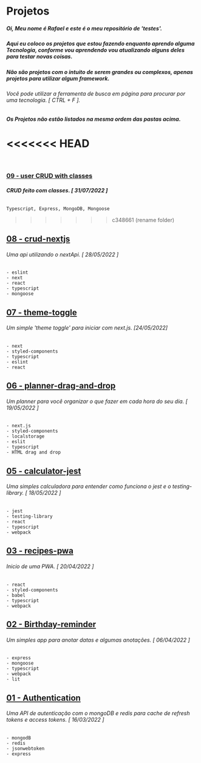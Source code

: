 # Projetos

##### Oi, Meu nome é Rafael e este é o meu repositório de 'testes'. 

##### Aqui eu coloco os projetos que estou fazendo enquanto aprendo alguma Tecnologia, conforme vou aprendendo vou atualizando alguns deles para testar novas coisas.

##### Não são projetos com o intuito de serem grandes ou complexos, apenas projetos para utilizar algum framework.

###### Você pode utilizar a ferramenta de busca em página para procurar por uma tecnologia. [ CTRL + F ].

###### **Os Projetos não estão listados na mesma ordem das pastas acima.**
<<<<<<< HEAD
=======


&nbsp;


### [09 - user CRUD with classes](./user_crud_with_classes/)
###### **CRUD feito com classes. [ 31/07/2022 ]**
	Typescript, Express, MongoDB, Mongoose
>>>>>>> c348661 (rename folder)
 
    
    
## [08 - crud-nextjs](./crud-nextjs/)

###### Uma api utilizando o nextApi. [ 28/05/2022 ]

    - eslint
    - next
    - react
    - typescript
    - mongoose
    
    
    
    
## [07 - theme-toggle](./theme-toggle/)

###### Um simple 'theme toggle' para iniciar com next.js. [24/05/2022]

    - next
    - styled-components
    - typescript
    - eslint
    - react
    
    
    
## [06 - planner-drag-and-drop](./planner-drag-and-drop/)

###### Um planner para você organizar o que fazer em cada hora do seu dia. [ 19/05/2022 ]

    - next.js
    - styled-components
    - localstorage
    - eslit
    - typescript
    - HTML drag and drop
    
    
    
    
## [05 - calculator-jest](./calculator-jest/)

###### Uma simples calculadora para entender como funciona o jest e o testing-library. [ 18/05/2022 ]

    - jest
    - testing-library
    - react
    - typescript
    - webpack
 
        
    
## [03 - recipes-pwa](./recipes-pwa/)

###### Inicio de uma PWA. [ 20/04/2022 ]

    - react
    - styled-components
    - babel
    - typescript
    - webpack
    
    
    
    
## [02 - Birthday-reminder](./birthday-reminder/)

###### Um simples app para anotar datas e algumas anotações. [ 06/04/2022 ]

    - express
    - mongoose
    - typescript
    - webpack
    - lit
    
    
    
    
## [01 - Authentication](./authentication/)

###### Uma API de autenticação com o mongoDB e redis para cache de refresh tokens e access tokens. [ 16/03/2022 ]

    - mongodB
    - redis
    - jsonwebtoken
    - express
